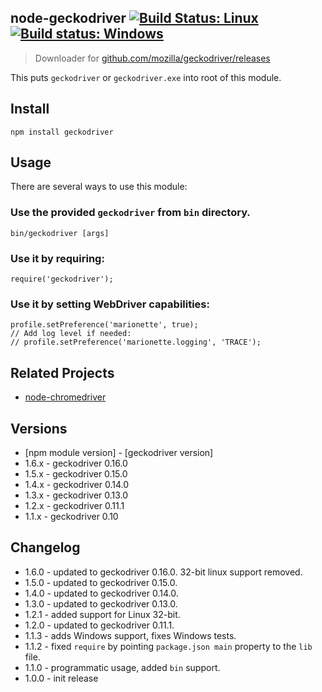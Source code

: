 ## node-geckodriver [![Build Status: Linux](https://travis-ci.org/vladikoff/node-geckodriver.svg?branch=master)](https://travis-ci.org/vladikoff/node-geckodriver) [![Build status: Windows](https://ci.appveyor.com/api/projects/status/s1e19ujtssxcn268/branch/master?svg=true)](https://ci.appveyor.com/project/vladikoff/node-geckodriver/branch/master)

> Downloader for [github.com/mozilla/geckodriver/releases](https://github.com/mozilla/geckodriver/releases)

This puts `geckodriver` or `geckodriver.exe` into root of this module.

## Install

```
npm install geckodriver
```

## Usage

There are several ways to use this module:

### Use the provided `geckodriver` from `bin` directory.

```
bin/geckodriver [args]
```

### Use it by requiring:

```
require('geckodriver');
```

### Use it by setting WebDriver capabilities:

```
profile.setPreference('marionette', true);
// Add log level if needed:
// profile.setPreference('marionette.logging', 'TRACE');
```

## Related Projects

* [node-chromedriver](https://github.com/giggio/node-chromedriver)

## Versions

* [npm module version] - [geckodriver version]
* 1.6.x - geckodriver 0.16.0
* 1.5.x - geckodriver 0.15.0
* 1.4.x - geckodriver 0.14.0
* 1.3.x - geckodriver 0.13.0
* 1.2.x - geckodriver 0.11.1
* 1.1.x - geckodriver 0.10

## Changelog

* 1.6.0 - updated to geckodriver 0.16.0. 32-bit linux support removed.
* 1.5.0 - updated to geckodriver 0.15.0.
* 1.4.0 - updated to geckodriver 0.14.0.
* 1.3.0 - updated to geckodriver 0.13.0.
* 1.2.1 - added support for Linux 32-bit.
* 1.2.0 - updated to geckodriver 0.11.1.
* 1.1.3 - adds Windows support, fixes Windows tests.
* 1.1.2 - fixed `require` by pointing `package.json main` property to the `lib` file.
* 1.1.0 - programmatic usage, added `bin` support.
* 1.0.0 - init release
